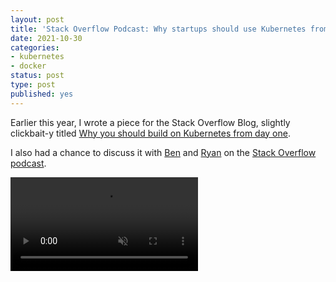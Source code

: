 ```yaml
---
layout: post
title: 'Stack Overflow Podcast: Why startups should use Kubernetes from day one'
date: 2021-10-30 
categories:
- kubernetes
- docker
status: post
type: post
published: yes	
---
```


Earlier this year, I wrote a piece for the Stack Overflow Blog, slightly clickbait-y titled [Why you should build on Kubernetes from day one](https://stackoverflow.blog/2021/07/21/why-you-should-build-on-kubernetes-from-day-one/).

I also had a chance to discuss it with [Ben](https://stackoverflow.blog/author/benpopper/) and [Ryan](https://stackoverflow.blog/author/rdonovan) on the [Stack Overflow podcast](https://stackoverflow.blog/2021/07/27/podcast-361-why-startups-should-use-kubernetes-from-day-one/).

<a href="https://stackoverflow.blog/2021/07/27/podcast-361-why-startups-should-use-kubernetes-from-day-one/"><video muted="muted" src="https://dms.licdn.com/playlist/C5605AQES6GUgKE5r6w/mp4-720p-30fp-crf28/0/1627480818013?e=1635692400&amp;v=beta&amp;t=OSLiO-v8VAfXriclMKBaAF4WraO6d1wYPi-1GOO-TQ8" autoplay="autoplay"></video></a>